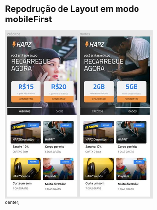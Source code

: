 <h1> Repodrução de Layout em modo mobileFirst </h1>

<img src="https://github.com/ViniciusMDuarte/Hapz-Mobile-first/blob/master/screenshot.JPG"/>center;

